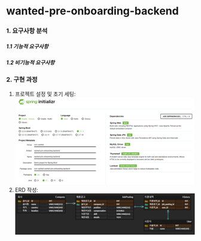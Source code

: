 # wanted-pre-onboarding-backend

### 1. 요구사항 분석
##### 1.1 기능적 요구사항

##### 1.2 비기능적 요구사항

### 2. 구현 과정
1. 프로젝트 설정 및 초기 세팅:
![img.png](spring_initializ_img.png)
2. ERD 작성:
![img.png](erd.png)

